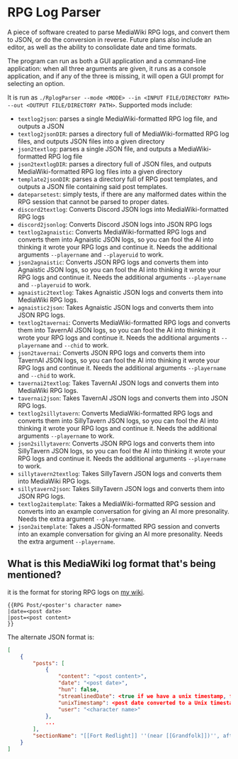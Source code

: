 # RPG Log Parser

A piece of software created to parse MediaWiki RPG logs, and convert them to JSON, or do the conversion in reverse. Future plans also include an editor, as well as the ability to consolidate date and time formats.

The program can run as both a GUI application and a command-line application: when all three arguments are given, it runs as a console application, and if any of the three is missing, it will open a GUI prompt for selecting an option.

It is run as `./RplogParser --mode <MODE> --in <INPUT FILE/DIRECTORY PATH> --out <OUTPUT FILE/DIRECTORY PATH>`. Supported mods include:
* `textlog2json`: parses a single MediaWiki-formatted RPG log file, and outputs a JSON
* `textlog2jsonDIR`: parses a directory full of MediaWiki-formatted RPG log files, and outputs JSON files into a given directory
* `json2textlog`: parses a single JSON file, and outputs a MediaWiki-formatted RPG log file
* `json2textlogDIR`: parses a directory full of JSON files, and outputs MediaWiki-formatted RPG log files into a given directory
* `template2jsonDIR`: parses a directory full of RPG post templates, and outputs a JSON file containing said post templates.
* `dateparsetest`: simply tests, if there are any malformed dates within the RPG session that cannot be parsed to proper dates.
* `discord2textlog`: Converts Discord JSON logs into MediaWiki-formatted RPG logs
* `discord2jsonlog`: Converts Discord JSON logs into JSON RPG logs
* `textlog2agnaistic`: Converts MediaWiki-formatted RPG logs and converts them into Agnaistic JSON logs, so you can fool the AI into thinking it wrote your RPG logs and continue it. Needs the additional arguments `--playername` and `--playeruid` to work.
* `json2agnaistic`: Converts JSON RPG logs and converts them into Agnaistic JSON logs, so you can fool the AI into thinking it wrote your RPG logs and continue it. Needs the additional arguments `--playername` and `--playeruid` to work.
* `agnaistic2textlog`: Takes Agnaistic JSON logs and converts them into MediaWiki RPG logs.
* `agnaistic2json`: Takes Agnaistic JSON logs and converts them into JSON RPG logs.
* `textlog2tavernai`: Converts MediaWiki-formatted RPG logs and converts them into TavernAI JSON logs, so you can fool the AI into thinking it wrote your RPG logs and continue it.  Needs the additional arguments `--playername` and `--chid` to work.
* `json2tavernai`: Converts JSON RPG logs and converts them into TavernAI JSON logs, so you can fool the AI into thinking it wrote your RPG logs and continue it. Needs the additional arguments `--playername` and `--chid` to work.
* `tavernai2textlog`: Takes TavernAI JSON logs and converts them into MediaWiki RPG logs.
* `tavernai2json`: Takes TavernAI JSON logs and converts them into JSON RPG logs.
* `textlog2sillytavern`: Converts MediaWiki-formatted RPG logs and converts them into SillyTavern JSON logs, so you can fool the AI into thinking it wrote your RPG logs and continue it.  Needs the additional arguments `--playername` to work.
* `json2sillytavern`: Converts JSON RPG logs and converts them into SillyTavern JSON logs, so you can fool the AI into thinking it wrote your RPG logs and continue it. Needs the additional arguments `--playername`  to work.
* `sillytavern2textlog`: Takes SillyTavern JSON logs and converts them into MediaWiki RPG logs.
* `sillytavern2json`: Takes SillyTavern JSON logs and converts them into JSON RPG logs.
* `textlog2aitemplate`: Takes a MediaWiki-formatted RPG session and converts into an example conversation for giving an AI more presonality. Needs the extra argument `--playername`.
* `json2aitemplate`: Takes a JSON-formatted RPG session and converts into an example conversation for giving an AI more presonality. Needs the extra argument `--playername`.

## What is this MediaWiki log format that's being mentioned?

it is the format for storing RPG logs on [my wiki](https://waysofdarkness.miraheze.org/wiki/Main_Page).

```
{{RPG Post/<poster's character name>
|date=<post date>
|post=<post content>
}}
```

The alternate JSON format is:

```json
[
    {
        "posts": [
            {
                "content": "<post content>",
                "date": "<post date>",
                "hun": false,
                "streamlinedDate": <true if we have a unix timestamp, false otherwise>,
                "unixTimestamp": <post date converted to a Unix timestamp, optional>,
                "user": "<character name>"
            },
            ...
        ],
        "sectionName": "[[Fort Redlight]] ''(near [[Grandfolk]])'', after a timeskip"
    }
]
```
